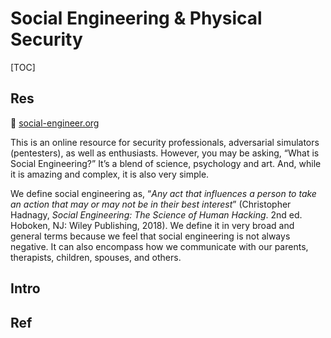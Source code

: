 # Social Engineering & Physical Security

[TOC]



## Res
🔗 [social-engineer.org](https://www.social-engineer.org)

This is an online resource for security professionals, adversarial simulators (pentesters), as well as enthusiasts. However, you may be asking, “What is Social Engineering?” It’s a blend of science, psychology and art. And, while it is amazing and complex, it is also very simple.

We define social engineering as,  “*Any act that influences a person to take an action that may or may not be in their best interest*” (Christopher Hadnagy, *Social Engineering: The Science of Human Hacking*. 2nd ed. Hoboken, NJ: Wiley Publishing, 2018). We define it in very broad and general terms because we feel that social engineering is not always negative. It can also encompass how we communicate with our parents, therapists, children, spouses, and others.



## Intro



## Ref
